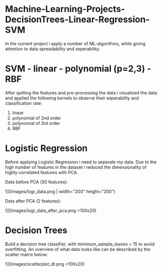 # Machine-Learning-Projects-DecisionTrees-Linear-Regression-SVM

In the current project i apply a number of ML-algorithms, while giving attention to data spreadability and seperability.

# SVM - linear - polynomial (p=2,3) - RBF

After spitting the features and pre-processing the data i visualized the data and applied the following kernels to observe their seperability and classification rate:
1. linear 
2. polynomial of 2nd order
3. polynomial of 3rd order
4. RBF

# Logistic Regression 

Before applying Logistic Regression i need to seperate my data. Due to the high number of features in the dataset i reduced the dimensionality of highly correlated features with PCA.

Data before PCA (30 features):

![](images/logr_data.png | width="200" height="200")

Data after PCA (2 features):

![](images/logr_data_after_pca.png =100x20)

# Decision Trees

Build a decision tree classifier, with minimum_sample_leaves = 15 to avoid overfitting. 
An overview of what data looks like can be described by the scatter matrix below:

![](images/scatterplot_dt.png =100x20)


